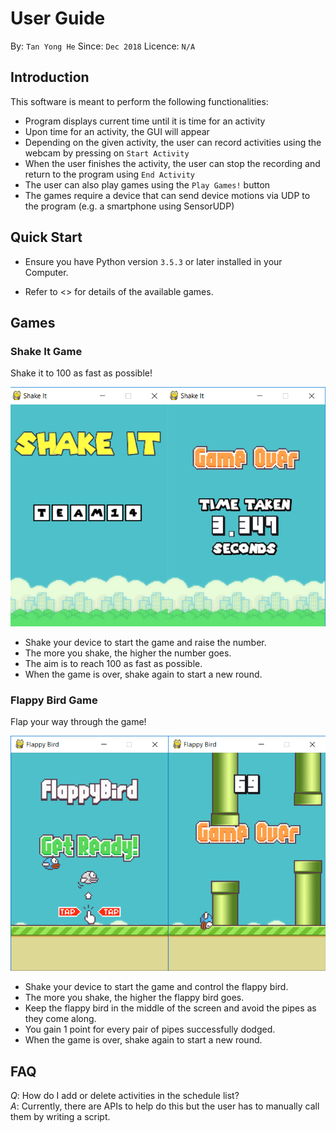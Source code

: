 # User Guide

By: `Tan Yong He`      Since: `Dec 2018`      Licence: `N/A`


## Introduction

This software is meant to perform the following functionalities:

* Program displays current time until it is time for an activity
* Upon time for an activity, the GUI will appear
* Depending on the given activity, the user can record activities using the webcam by pressing on `Start Activity`
* When the user finishes the activity, the user can stop the recording and return to the program using `End Activity`
* The user can also play games using the `Play Games!` button
* The games require a device that can send device motions via UDP to the program (e.g. a smartphone using SensorUDP)


## Quick Start

* Ensure you have Python version `3.5.3` or later installed in your Computer.

* Refer to <<Games>> for details of the available games.


## Games


### Shake It Game

Shake it to 100 as fast as possible!

![Shake It Screenshot](images/shakeit_screenshot.png)

* Shake your device to start the game and raise the number.
* The more you shake, the higher the number goes.
* The aim is to reach 100 as fast as possible.
* When the game is over, shake again to start a new round.


### Flappy Bird Game

Flap your way through the game!

![Flappy Screenshot](images/flappy_screenshot.png)

* Shake your device to start the game and control the flappy bird.
* The more you shake, the higher the flappy bird goes.
* Keep the flappy bird in the middle of the screen and avoid the pipes as they come along.
* You gain 1 point for every pair of pipes successfully dodged.
* When the game is over, shake again to start a new round.


## FAQ

*Q*: How do I add or delete activities in the schedule list?  
*A*: Currently, there are APIs to help do this but the user has to manually call them by writing a script.  
